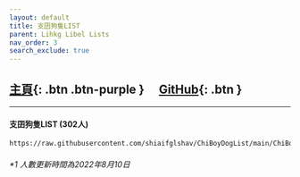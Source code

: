 ```yaml
---
layout: default
title: 支囝狗隻LIST
parent: Lihkg Libel Lists
nav_order: 3
search_exclude: true
---
```

## [主頁](https://lih.kg/2908480){: .btn .btn-purple } 　[GitHub](https://github.com/shiaifglshav/ChiBoyDogList){: .btn }

---

#### 支囝狗隻LIST (302人)
```
https://raw.githubusercontent.com/shiaifglshav/ChiBoyDogList/main/ChiBoyDogList.json
```

###### *1 人數更新時間為2022年8月10日
